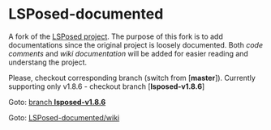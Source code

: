 # LSPosed-documented  
A fork of the [LSPosed project](https://github.com/LSPosed). The purpose of this fork is to add documentations since the original project is loosely documented. Both _code comments_ and _wiki documentation_ will be added for easier reading and understang the project.  

Please, checkout corresponding branch (switch from [**master**]). Currently supporting only v1.8.6 - checkout branch [**lsposed-v1.8.6**]  
  
Goto: [branch **lsposed-v1.8.6**](https://github.com/viki3d/LSPosed-documented/tree/lsposed-v1.8.6)  
  
Goto: [LSPosed-documented/wiki](https://github.com/viki3d/LSPosed-documented/wiki)  

